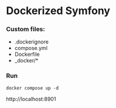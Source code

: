 # Dockerized Symfony

### Custom files:

- .dockerignore
- compose.yml
- Dockerfile
- _docker/*

### Run

```
docker compose up -d
```

http://localhost:8901
